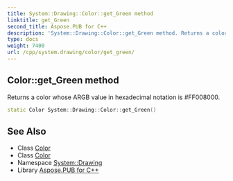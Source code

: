 ```yaml
---
title: System::Drawing::Color::get_Green method
linktitle: get_Green
second_title: Aspose.PUB for C++
description: 'System::Drawing::Color::get_Green method. Returns a color whose ARGB value in hexadecimal notation is #FF008000 in C++.'
type: docs
weight: 7400
url: /cpp/system.drawing/color/get_green/
---
```

## Color::get_Green method


Returns a color whose ARGB value in hexadecimal notation is #FF008000.

```cpp
static Color System::Drawing::Color::get_Green()
```

## See Also

* Class [Color](../)
* Class [Color](../)
* Namespace [System::Drawing](../../)
* Library [Aspose.PUB for C++](../../../)
